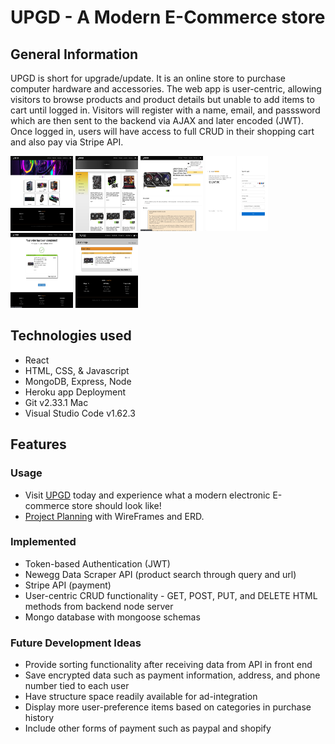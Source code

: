 # UPGD - A Modern E-Commerce store

## General Information
UPGD is short for upgrade/update. It is an online store to purchase computer hardware and accessories. The web app is user-centric, allowing visitors to browse products and product details but unable to add items to cart until logged in. Visitors will register with a name, email, and passsword which are then sent to the backend via AJAX and later encoded (JWT). Once logged in, users will have access to full CRUD in their shopping cart and also pay via Stripe API.

<img src="/public/assets/screenshots/homepage.jpg" width=100px height=120px overflow="hidden"> <img  src="/public/assets/screenshots/productpage.jpg" width=100px height=120px overflow="hidden"> <img  src="/public/assets/screenshots/productdetailpage.jpg" width=100px height=120px overflow="hidden"> <img  src="/public/assets/screenshots/paymentpage.jpg" width=100px height=120px overflow="hidden">
<img  src="/public/assets/screenshots/purchaseconfirmationpage.jpg" width=100px height=120px overflow="hidden"> <img  src="/public/assets/screenshots/profilepage.jpg" width=100px height=120px overflow="hidden">

## Technologies used
* React
* HTML, CSS, & Javascript
* MongoDB, Express, Node
* Heroku app Deployment
* Git v2.33.1 Mac
* Visual Studio Code v1.62.3

## Features
### Usage
* Visit [UPGD](https://u-p-g-d.herokuapp.com/) today and experience what a modern electronic E-commerce store should look like!
* [Project Planning](https://trello.com/b/t7Uf6C1V/e-commerce-mern) with WireFrames and ERD.

### Implemented
* Token-based Authentication (JWT)
* Newegg Data Scraper API (product search through query and url)
* Stripe API (payment)
* User-centric CRUD functionality - GET, POST, PUT, and DELETE HTML methods from backend node server
* Mongo database with mongoose schemas

### Future Development Ideas
* Provide sorting functionality after receiving data from API in front end
* Save encrypted data such as payment information, address, and phone number tied to each user
* Have structure space readily available for ad-integration
* Display more user-preference items based on categories in purchase history
* Include other forms of payment such as paypal and shopify

